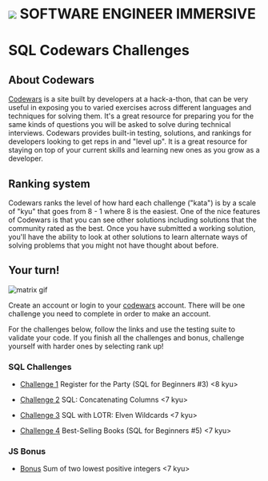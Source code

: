 # ![](https://ga-dash.s3.amazonaws.com/production/assets/logo-9f88ae6c9c3871690e33280fcf557f33.png) SOFTWARE ENGINEER IMMERSIVE

# SQL Codewars Challenges

## About Codewars

[Codewars](http://codewars.com/) is a site built by developers at a hack-a-thon, that can be very useful in exposing you to varied exercises across different languages and techniques for solving them. It's a great resource for preparing you for the same kinds of questions you will be asked to solve during technical interviews. Codewars provides built-in testing, solutions, and rankings for developers looking to get reps in and "level up". It is a great resource for staying on top of your current skills and learning new ones as you grow as a developer.

## Ranking system

Codewars ranks the level of how hard each challenge ("kata") is by a scale of "kyu" that goes from 8 - 1 where 8 is the easiest. One of the nice features of Codewars is that you can see other solutions including solutions that the community rated as the best. Once you have submitted a working solution, you'll have the ability to look at other solutions to learn alternate ways of solving problems that you might not have thought about before. 

## Your turn!

![matrix gif](https://media.giphy.com/media/vEcyRJ5yysqk/giphy.gif)


Create an account or login to your [codewars](https://www.codewars.com/) account. There will be one challenge you need to complete in order to make an account.

For the challenges below, follow the links and use the testing suite to validate your code. If you finish all the challenges and bonus, challenge yourself with harder ones by selecting rank up!

### SQL Challenges

- [Challenge 1](https://www.codewars.com/kata/register-for-the-party-sql-for-beginners-number-3) Register for the Party (SQL for Beginners #3) <8 kyu>

- [Challenge 2](https://www.codewars.com/kata/59440034e94fae05b2000073) SQL: Concatenating Columns <7 kyu>

- [Challenge 3](https://www.codewars.com/kata/sql-with-lotr-elven-wildcards/train/sql) SQL with LOTR: Elven Wildcards <7 kyu>

- [Challenge 4](https://www.codewars.com/kata/591127cbe8b9fb05bd00004b) Best-Selling Books (SQL for Beginners #5) <7 kyu>

### JS Bonus

- [Bonus](https://www.codewars.com/kata/558fc85d8fd1938afb000014) Sum of two lowest positive integers <7 kyu>
